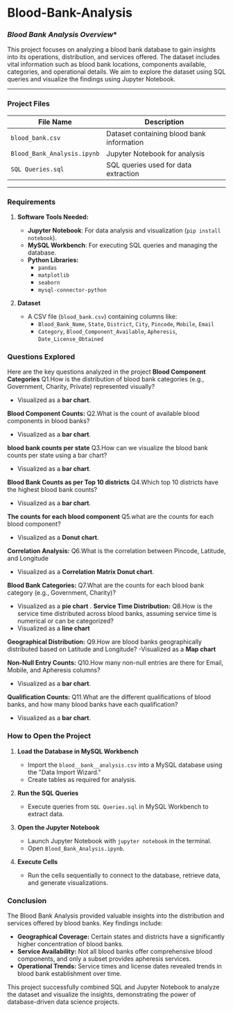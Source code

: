 # Blood-Bank-Analysis
### *Blood Bank Analysis Overview**  

This project focuses on analyzing a blood bank database to gain insights into its operations, distribution, and services offered. The dataset includes vital information such as blood bank locations, components available, categories, and operational details. We aim to explore the dataset using SQL queries and visualize the findings using Jupyter Notebook.

---

### **Project Files**

| **File Name**        | **Description**                          |
|----------------------|--------------------------------------------|
| `blood_bank.csv`     | Dataset containing blood bank information |
| `Blood_Bank_Analysis.ipynb` | Jupyter Notebook for analysis     |
| `SQL Queries.sql`    | SQL queries used for data extraction      |

---

### **Requirements**
1. **Software Tools Needed:**
   - **Jupyter Notebook**: For data analysis and visualization (`pip install notebook`).
   - **MySQL Workbench**: For executing SQL queries and managing the database.
   - **Python Libraries:**  
     - `pandas`
     - `matplotlib`
     - `seaborn`
     - `mysql-connector-python`
   
2. **Dataset**
   - A CSV file (`blood_bank.csv`) containing columns like:
     - `Blood_Bank_Name`, `State`, `District`, `City`, `Pincode`, `Mobile`, `Email`
     - `Category`, `Blood_Component_Available`, `Apheresis`, `Date_License_Obtained`


### **Questions Explored**
Here are the key questions analyzed in the project
**Blood Component Categories**
Q1.How is the distribution of blood bank categories (e.g., Government, Charity, Private) represented visually?
- Visualized as a **bar chart**.


**Blood Component Counts:**
Q2.What is the count of available blood components in blood banks?
- Visualized as a **bar chart**.
  
**blood bank counts per state**
Q3.How can we visualize the blood bank counts per state using a bar chart?
- Visualized as a **bar chart**.

**Blood Bank Counts as per Top 10 districts**
Q4.Which top 10 districts have the highest blood bank counts?
- Visualized as a **bar chart**.

**The counts for each blood component**
Q5.what are the counts for each blood component?
- Visualized as a **Donut chart**.

**Correlation Analysis:**
Q6.What is the correlation between Pincode, Latitude, and Longitude
- Visualized as a **Correlation Matrix Donut chart**.

**Blood Bank Categories:**
Q7.What are the counts for each blood bank category (e.g., Government, Charity)?
- Visualized as a **pie chart**
.
**Service Time Distribution:**
Q8.How is the service time distributed across blood banks, assuming service time is numerical or can be categorized?
- Visualized as a **line chart**

**Geographical Distribution:**
Q9.How are blood banks geographically distributed based on Latitude and Longitude?
 -Visualized as a **Map chart**

**Non-Null Entry Counts:**
Q10.How many non-null entries are there for Email, Mobile, and Apheresis columns?
- Visualized as a **bar chart**.

**Qualification Counts:**
Q11.What are the different qualifications of blood banks, and how many blood banks have each qualification?
- Visualized as a **bar chart**.


### **How to Open the Project**

1. **Load the Database in MySQL Workbench**
   - Import the `blood__bank__analysis.csv` into a MySQL database using the "Data Import Wizard."
   - Create tables as required for analysis.

2. **Run the SQL Queries**
   - Execute queries from `SQL Queries.sql` in MySQL Workbench to extract data.

3. **Open the Jupyter Notebook**
   - Launch Jupyter Notebook with `jupyter notebook` in the terminal.
   - Open `Blood_Bank_Analysis.ipynb`.
   
4. **Execute Cells**
   - Run the cells sequentially to connect to the database, retrieve data, and generate visualizations.

### **Conclusion**
The Blood Bank Analysis provided valuable insights into the distribution and services offered by blood banks. Key findings include:
- **Geographical Coverage:** Certain states and districts have a significantly higher concentration of blood banks.  
- **Service Availability:** Not all blood banks offer comprehensive blood components, and only a subset provides apheresis services.  
- **Operational Trends:** Service times and license dates revealed trends in blood bank establishment over time.

This project successfully combined SQL and Jupyter Notebook to analyze the dataset and visualize the insights, demonstrating the power of database-driven data science projects.

